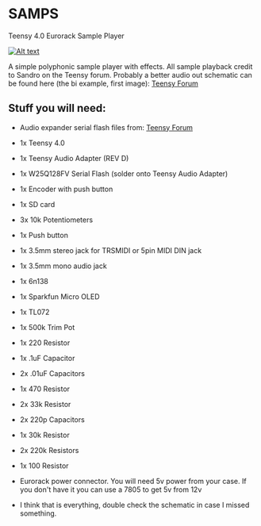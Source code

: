 # SAMPS
Teensy 4.0 Eurorack Sample Player

[![Alt text](https://img.youtube.com/vi/PT_Po-hL2u8/0.jpg)](https://www.youtube.com/watch?v=PT_Po-hL2u8)

A simple polyphonic sample player with effects. All sample playback credit to Sandro on the Teensy forum. Probably a better audio out schematic can be found here (the bi example, first image): [Teensy Forum](https://forum.pjrc.com/threads/26694-Interfacing-with-a-modular-synth?p=55115&viewfull=1#post55115)


## Stuff you will need:
 - Audio expander serial flash files from:
   [Teensy Forum](https://forum.pjrc.com/threads/53213-Audio-Expander-for-Teensy?p=186358&viewfull=1#post186358)
   
 - 1x Teensy 4.0
 - 1x Teensy Audio Adapter (REV D)
 - 1x W25Q128FV Serial Flash (solder onto Teensy Audio Adapter)
 - 1x Encoder with push button
 - 1x SD card
 - 3x 10k Potentiometers
 - 1x Push button
 - 1x 3.5mm stereo jack for TRSMIDI or 5pin MIDI DIN jack
 - 1x 3.5mm mono audio jack
 - 1x 6n138
 - 1x Sparkfun Micro OLED
 - 1x TL072
 - 1x 500k Trim Pot
 - 1x 220 Resistor
 - 1x .1uF Capacitor
 - 2x .01uF Capacitors
 - 1x 470 Resistor
 - 2x 33k Resistor
 - 2x 220p Capacitors
 - 1x 30k Resistor
 - 2x 220k Resistors
 - 1x 100 Resistor
 - Eurorack power connector. You will need 5v power from your case. If you don't have it you can use a 7805 to get 5v from 12v
 - I think that is everything, double check the schematic in case I missed something.

   

